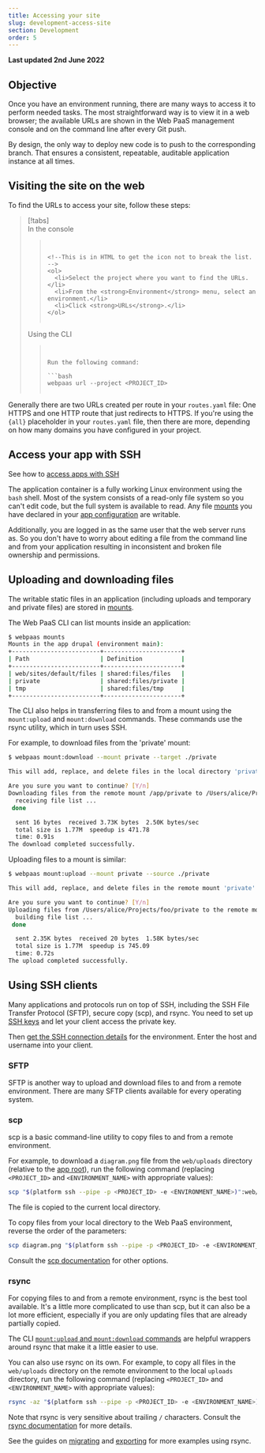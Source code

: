 ```yaml
---
title: Accessing your site
slug: development-access-site
section: Development
order: 5
---
```


**Last updated 2nd June 2022**


## Objective  

Once you have an environment running, there are many ways to access it to perform needed tasks. The most straightforward way is to view it in a web browser; the available URLs are shown in the Web PaaS management console and on the command line after every Git push.

By design, the only way to deploy new code is to push to the corresponding branch.
That ensures a consistent, repeatable, auditable application instance at all times.

## Visiting the site on the web

To find the URLs to access your site, follow these steps:

> [!tabs]      
> In the console     
>> ``` false     
>> 
>> 
>> <!--This is in HTML to get the icon not to break the list. -->
>> <ol>
>>   <li>Select the project where you want to find the URLs.</li>
>>   <li>From the <strong>Environment</strong> menu, select an environment.</li>
>>   <li>Click <strong>URLs</strong>.</li>
>> </ol>
>> 
>> 
>> ```     
> Using the CLI     
>> ``` false     
>> 
>> 
>> Run the following command:
>> 
>> ```bash
>> webpaas url --project <PROJECT_ID>
>> ```
>> 
>> ```     

Generally there are two URLs created per route in your `routes.yaml` file:
One HTTPS and one HTTP route that just redirects to HTTPS.
If you're using the `{all}` placeholder in your `routes.yaml` file,
then there are more, depending on how many domains you have configured in your project.

## Access your app with SSH

See how to [access apps with SSH](./ssh/_index.md#connect-to-apps)

The application container is a fully working Linux environment using the `bash` shell.
Most of the system consists of a read-only file system so you can't edit code, but the full system is available to read.
Any file [mounts](../create-apps/app-reference.md#mounts)
you have declared in your [app configuration](../create-apps/_index.md) are writable.

Additionally, you are logged in as the same user that the web server runs as.
So you don't have to worry about editing a file from the command line and from your application
resulting in inconsistent and broken file ownership and permissions.

## Uploading and downloading files

The writable static files in an application (including uploads and temporary and private files)
are stored in [mounts](../create-apps/app-reference.md#mounts).

The Web PaaS CLI can list mounts inside an application:

```bash
$ webpaas mounts
Mounts in the app drupal (environment main):
+-------------------------+----------------------+
| Path                    | Definition           |
+-------------------------+----------------------+
| web/sites/default/files | shared:files/files   |
| private                 | shared:files/private |
| tmp                     | shared:files/tmp     |
+-------------------------+----------------------+
```

The CLI also helps in transferring files to and from a mount using the `mount:upload` and `mount:download` commands.
These commands use the rsync utility, which in turn uses SSH.

For example, to download files from the 'private' mount:

```bash
$ webpaas mount:download --mount private --target ./private

This will add, replace, and delete files in the local directory 'private'.

Are you sure you want to continue? [Y/n]
Downloading files from the remote mount /app/private to /Users/alice/Projects/foo/private
  receiving file list ...
 done

  sent 16 bytes  received 3.73K bytes  2.50K bytes/sec
  total size is 1.77M  speedup is 471.78
  time: 0.91s
The download completed successfully.
```

Uploading files to a mount is similar:

```bash
$ webpaas mount:upload --mount private --source ./private

This will add, replace, and delete files in the remote mount 'private'.

Are you sure you want to continue? [Y/n]
Uploading files from /Users/alice/Projects/foo/private to the remote mount /app/private
  building file list ...
 done

  sent 2.35K bytes  received 20 bytes  1.58K bytes/sec
  total size is 1.77M  speedup is 745.09
  time: 0.72s
The upload completed successfully.
```

## Using SSH clients

Many applications and protocols run on top of SSH,
including the SSH File Transfer Protocol (SFTP), secure copy (scp), and rsync.
You need to set up [SSH keys](./ssh/ssh-keys.md) and let your client access the private key.

Then [get the SSH connection details](./ssh/_index.md#get-ssh-connection-details) for the environment.
Enter the host and username into your client.

### SFTP

SFTP is another way to upload and download files to and from a remote environment.
There are many SFTP clients available for every operating system.

### scp

scp is a basic command-line utility to copy files to and from a remote environment.

For example, to download a `diagram.png` file from the `web/uploads` directory (relative to the [app root](../create-apps/app-reference.md#root-directory)),
run the following command (replacing `<PROJECT_ID>` and `<ENVIRONMENT_NAME>` with appropriate values):

```bash
scp "$(platform ssh --pipe -p <PROJECT_ID> -e <ENVIRONMENT_NAME>)":web/uploads/diagram.png .
```

The file is copied to the current local directory.

To copy files from your local directory to the Web PaaS environment, reverse the order of the parameters:

```bash
scp diagram.png "$(platform ssh --pipe -p <PROJECT_ID> -e <ENVIRONMENT_NAME>)":web/uploads
```

Consult the [scp documentation](https://www.man7.org/linux/man-pages/man1/scp.1.html) for other options.

### rsync

For copying files to and from a remote environment, rsync is the best tool available.
It's a little more complicated to use than scp, but it can also be a lot more efficient,
especially if you are only updating files that are already partially copied.

The CLI [`mount:upload` and `mount:download` commands](#uploading-and-downloading-files)
are helpful wrappers around rsync that make it a little easier to use.

You can also use rsync on its own.
For example, to copy all files in the `web/uploads` directory on the remote environment to the local `uploads` directory,
run the following command (replacing `<PROJECT_ID>` and `<ENVIRONMENT_NAME>` with appropriate values):

```bash
rsync -az "$(platform ssh --pipe -p <PROJECT_ID> -e <ENVIRONMENT_NAME>)":web/uploads/ ./uploads/
```

Note that rsync is very sensitive about trailing `/` characters.
Consult the [rsync documentation](https://man7.org/linux/man-pages/man1/rsync.1.html) for more details.

See the guides on [migrating](../tutorials/migrating.md) and [exporting](../tutorials/exporting.md) for more examples using rsync.
